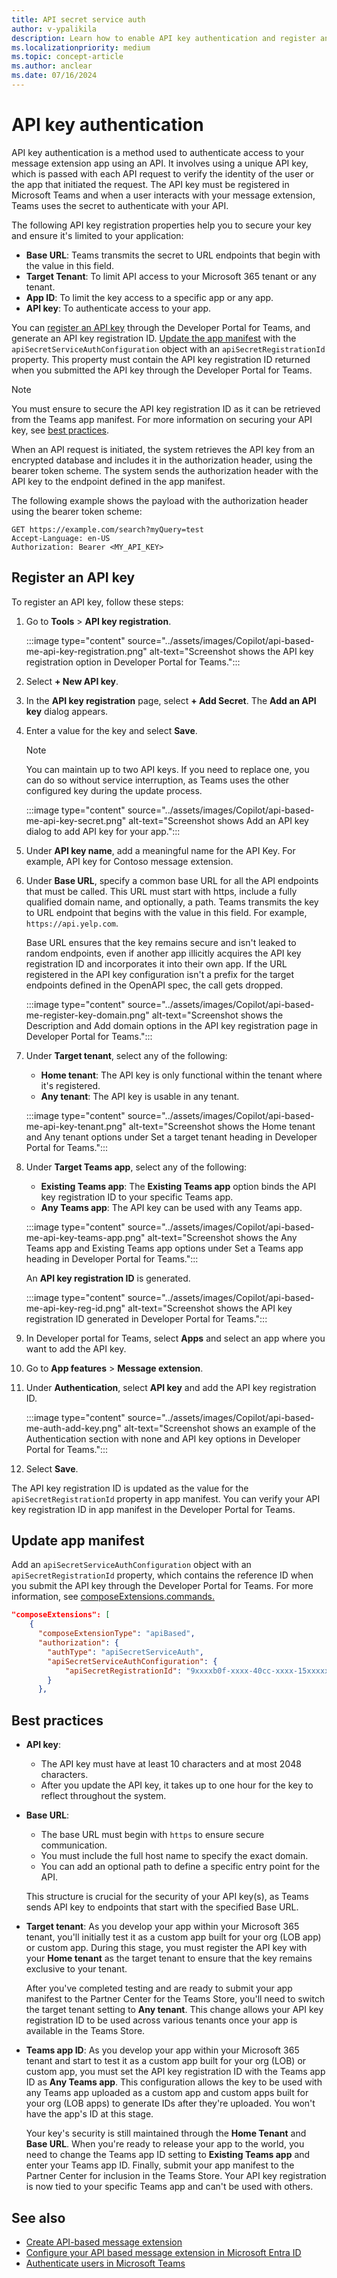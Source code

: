 ```yaml
---
title: API secret service auth
author: v-ypalikila
description: Learn how to enable API key authentication and register an API key for API based message extensions, and about app manifest & best practices.
ms.localizationpriority: medium
ms.topic: concept-article
ms.author: anclear
ms.date: 07/16/2024
---
```


# API key authentication

API key authentication is a method used to authenticate access to your message extension app using an API. It involves using a unique API key, which is passed with each API request to verify the identity of the user or the app that initiated the request. The API key must be registered in Microsoft Teams and when a user interacts with your message extension, Teams uses the secret to authenticate with your API.

The following API key registration properties help you to secure your key and ensure it's limited to your application:

* **Base URL**: Teams transmits the secret to URL endpoints that begin with the value in this field.
* **Target Tenant**: To limit API access to your Microsoft 365 tenant or any tenant.
* **App ID**: To limit the key access to a specific app or any app.
* **API key**: To authenticate access to your app.

You can [register an API key](#register-an-api-key) through the Developer Portal for Teams, and generate an API key registration ID. [Update the app manifest](#update-app-manifest) with the `apiSecretServiceAuthConfiguration` object with an `apiSecretRegistrationId` property. This property must contain the API key registration ID returned when you submitted the API key through the Developer Portal for Teams.

> [!NOTE]
> You must ensure to secure the API key registration ID as it can be retrieved from the Teams app manifest. For more information on securing your API key, see [best practices](#best-practices).

When an API request is initiated, the system retrieves the API key from an encrypted database and includes it in the authorization header, using the bearer token scheme. The system sends the authorization header with the API key to the endpoint defined in the app manifest.

The following example shows the payload with the authorization header using the bearer token scheme:

```https
GET https://example.com/search?myQuery=test
Accept-Language: en-US
Authorization: Bearer <MY_API_KEY>
```

## Register an API key

To register an API key, follow these steps:

1. Go to **Tools** > **API key registration**.

   :::image type="content" source="../assets/images/Copilot/api-based-me-api-key-registration.png" alt-text="Screenshot shows the API key registration option in Developer Portal for Teams.":::

1. Select **+ New API key**.

1. In the **API key registration** page, select **+ Add Secret**. The **Add an API key** dialog appears.

1. Enter a value for the key and select **Save**.

   > [!NOTE]
   > You can maintain up to two API keys. If you need to replace one, you can do so without service interruption, as Teams uses the other configured key during the update process.

   :::image type="content" source="../assets/images/Copilot/api-based-me-api-key-secret.png" alt-text="Screenshot shows Add an API key dialog to add API key for your app.":::

1. Under **API key name**, add a meaningful name for the API Key. For example, API key for Contoso message extension.

1. Under **Base URL**, specify a common base URL for all the API endpoints that must be called. This URL must start with https, include a fully qualified domain name, and optionally, a path. Teams transmits the key to URL endpoint that begins with the value in this field. For example, `https://api.yelp.com`.

   Base URL ensures that the key remains secure and isn't leaked to random endpoints, even if another app illicitly acquires the API key registration ID and incorporates it into their own app. If the URL registered in the API key configuration isn't a prefix for the target endpoints defined in the OpenAPI spec, the call gets dropped.

   :::image type="content" source="../assets/images/Copilot/api-based-me-register-key-domain.png" alt-text="Screenshot shows the Description and Add domain options in the API key registration page in Developer Portal for Teams.":::

1. Under **Target tenant**, select any of the following:

   * **Home tenant**: The API key is only functional within the tenant where it's registered.
   * **Any tenant**: The API key is usable in any tenant.

   :::image type="content" source="../assets/images/Copilot/api-based-me-api-key-tenant.png" alt-text="Screenshot shows the Home tenant and Any tenant options under Set a target tenant heading in Developer Portal for Teams.":::

1. Under **Target Teams app**, select any of the following:

   * **Existing Teams app**: The **Existing Teams app** option binds the API key registration ID to your specific Teams app.
   * **Any Teams app**: The API key can be used with any Teams app.

    <!-- Adding a domain ensures that the key isn't exposed to random endpoints. However, the API secret registration ID is publicly accessible and can be added to random apps, potentially allowing unwanted callers authorization to a developer's endpoint. To prevent this, you can bind the registration to a specific app and Teams rejects requests for any app other than the one specified in the secret registration. -->

   :::image type="content" source="../assets/images/Copilot/api-based-me-api-key-teams-app.png" alt-text="Screenshot shows the Any Teams app and Existing Teams app options under Set a Teams app heading in Developer Portal for Teams.":::

   An **API key registration ID** is generated.

   :::image type="content" source="../assets/images/Copilot/api-based-me-api-key-reg-id.png" alt-text="Screenshot shows the API key registration ID generated in Developer Portal for Teams.":::

1. In Developer portal for Teams, select **Apps** and select an app where you want to add the API key.

1. Go to **App features** > **Message extension**.

1. Under **Authentication**, select **API key** and add the API key registration ID.

   :::image type="content" source="../assets/images/Copilot/api-based-me-auth-add-key.png" alt-text="Screenshot shows an example of the Authentication section with none and API key options in Developer Portal for Teams.":::

1. Select **Save**.

The API key registration ID is updated as the value for the `apiSecretRegistrationId` property in app manifest. You can verify your API key registration ID in app manifest in the Developer Portal for Teams.

## Update app manifest

Add an `apiSecretServiceAuthConfiguration` object with an `apiSecretRegistrationId` property, which contains the reference ID when you submit the API key through the Developer Portal for Teams. For more information, see [composeExtensions.commands.](../resources/schema/manifest-schema.md#composeextensionscommands)

```json
"composeExtensions": [
    {
      "composeExtensionType": "apiBased",
      "authorization": {
        "authType": "apiSecretServiceAuth",
        "apiSecretServiceAuthConfiguration": {
            "apiSecretRegistrationId": "9xxxxb0f-xxxx-40cc-xxxx-15xxxxxxxxx3"
        }
      },
```

## Best practices

* **API key**:
  * The API key must have at least 10 characters and at most 2048 characters.
  * After you update the API key, it takes up to one hour for the key to reflect throughout the system.

* **Base URL**:
  * The base URL must begin with `https` to ensure secure communication.
  * You must include the full host name to specify the exact domain.
  * You can add an optional path to define a specific entry point for the API.

   This structure is crucial for the security of your API key(s), as Teams sends API key to endpoints that start with the specified Base URL.

* **Target tenant**: As you develop your app within your Microsoft 365 tenant, you'll initially test it as a custom app built for your org (LOB app) or custom app. During this stage, you must register the API key with your **Home tenant** as the target tenant to ensure that the key remains exclusive to your tenant.

  After you've completed testing and are ready to submit your app manifest to the Partner Center for the Teams Store, you'll need to switch the target tenant setting to **Any tenant**. This change allows your API key registration ID to be used across various tenants once your app is available in the Teams Store.

* **Teams app ID**: As you develop your app within your Microsoft 365 tenant and start to test it as a custom app built for your org (LOB) or custom app, you must set the API key registration ID with the Teams app ID as **Any Teams app**. This configuration allows the key to be used with any Teams app uploaded as a custom app and custom apps built for your org (LOB apps) to generate IDs after they're uploaded. You won't have the app's ID at this stage.

  Your key's security is still maintained through the **Home Tenant** and **Base URL**. When you're ready to release your app to the world, you need to change the Teams app ID setting to **Existing Teams app** and enter your Teams app ID. Finally, submit your app manifest to the Partner Center for inclusion in the Teams Store. Your API key registration is now tied to your specific Teams app and can't be used with others.

## See also

* [Create API-based message extension](create-api-message-extension.md)
* [Configure your API based message extension in Microsoft Entra ID](api-based-microsoft-entra.md)
* [Authenticate users in Microsoft Teams](../concepts/authentication/authentication.md)
